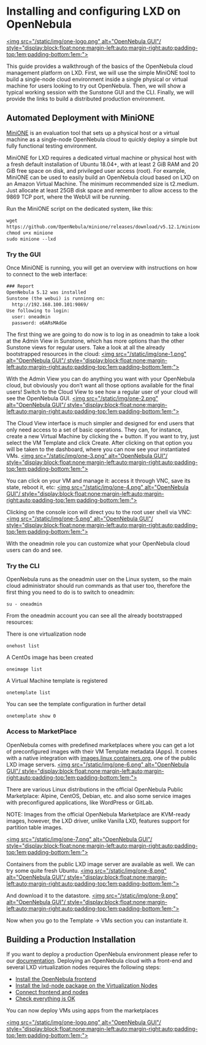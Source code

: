 # Installing and configuring LXD on OpenNebula

[<img src="/static/img/one-logo.png" alt="OpenNebula GUI"/ style="display:block;float:none;margin-left:auto;margin-right:auto;padding-top:1em;padding-bottom:1em;">](https://opennebula.org)

This guide provides a walkthrough of the basics of the OpenNebula cloud management platform on LXD. First, we will use the simple MiniONE tool to build a single-node cloud environment inside a single physical or virtual machine for users looking to try out OpenNebula. Then, we will show a typical working session with the Sunstone GUI and the CLI. Finally, we will provide the links to build a distributed production environment.

## Automated Deployment with MiniONE

[MiniONE](https://github.com/OpenNebula/minione) is an evaluation tool that sets up a physical host or a virtual machine as a single-node OpenNebula cloud to quickly deploy a simple but fully functional testing environment.

MiniONE for LXD requires a dedicated virtual machine or physical host with a fresh default installation of Ubuntu 18.04+, with at least 2 GiB RAM and 20 GiB free space on disk, and privileged user access (root). For example, MiniONE can be used to easily build an OpenNebula cloud based on LXD on an Amazon Virtual Machine. The minimum recommended size is t2.medium. Just allocate at least 25GB disk space and remember to allow access to the 9869 TCP port, where the WebUI will be running.

Run the MiniONE script on the dedicated system, like this:

    wget https://github.com/OpenNebula/minione/releases/download/v5.12.1/minione
    chmod u+x minione
    sudo minione --lxd

### Try the GUI

Once MiniONE is running, you will get an overview with instructions on how to connect to the web interface:

    ### Report
    OpenNebula 5.12 was installed
    Sunstone (the webui) is runninng on:
      http://192.168.100.101:9869/
    Use following to login:
      user: oneadmin
      password: o6ARsMAdGe

The first thing we are going to do now is to log in as oneadmin to take a look at the Admin View in Sunstone, which has more options than the other Sunstone views for regular users. Take a look at all the already bootstrapped resources in the cloud:
[<img src="/static/img/one-1.png" alt="OpenNebula GUI"/ style="display:block;float:none;margin-left:auto;margin-right:auto;padding-top:1em;padding-bottom:1em;">](https://opennebula.org)

With the Admin View you can do anything you want with your OpenNebula cloud, but obviously you don’t want all those options available for the final users! Switch to the Cloud View to see how a regular user of your cloud will see the OpenNebula GUI.
[<img src="/static/img/one-2.png" alt="OpenNebula GUI"/ style="display:block;float:none;margin-left:auto;margin-right:auto;padding-top:1em;padding-bottom:1em;">](https://opennebula.org)

The Cloud View interface is much simpler and designed for end users that only need access to a set of basic operations. They can, for instance, create a new Virtual Machine by clicking the + button. If you want to try, just select the VM Template and click Create. After clicking on that option you will be taken to the dashboard, where you can now see your instantiated VMs.
[<img src="/static/img/one-3.png" alt="OpenNebula GUI"/ style="display:block;float:none;margin-left:auto;margin-right:auto;padding-top:1em;padding-bottom:1em;">](https://opennebula.org)

You can click on your VM and manage it: access it through VNC, save its state, reboot it, etc:
[<img src="/static/img/one-4.png" alt="OpenNebula GUI"/ style="display:block;float:none;margin-left:auto;margin-right:auto;padding-top:1em;padding-bottom:1em;">](https://opennebula.org)

Clicking on the console icon will direct you to the root user shell via VNC:
[<img src="/static/img/one-5.png" alt="OpenNebula GUI"/ style="display:block;float:none;margin-left:auto;margin-right:auto;padding-top:1em;padding-bottom:1em;">](https://opennebula.org)

With the oneadmin role you can customize what your OpenNebula cloud users can do and see.

### Try the CLI

OpenNebula runs as the oneadmin user on the Linux system, so the main cloud administrator should run commands as that user too, therefore the first thing you need to do is to switch to oneadmin:

    su - oneadmin

From the oneadmin account you can see all the already bootstrapped resources:

There is one virtualization node

    onehost list

A CentOs image has been created

    oneimage list

A Virtual Machine template is registered

    onetemplate list

You can see the template configuration in further detail

    onetemplate show 0

### Access to MarketPlace

OpenNebula comes with predefined marketplaces where you can get a lot of preconfigured images with their VM Template metadata (Apps). It comes with a native integration with [images.linux containers.org](https://us.images.linuxcontainers.org/), one of the public LXD image servers.
[<img src="/static/img/one-6.png" alt="OpenNebula GUI"/ style="display:block;float:none;margin-left:auto;margin-right:auto;padding-top:1em;padding-bottom:1em;">](https://opennebula.org)

There are various Linux distributions in the official OpenNebula Public Marketplace: Alpine, CentOS, Debian, etc. and also some service images with preconfigured applications, like WordPress or GitLab.

NOTE: Images from the official OpenNebula Marketplace are KVM-ready images, however, the LXD driver, unlike Vanilla LXD, features support for partition table images.

[<img src="/static/img/one-7.png" alt="OpenNebula GUI"/ style="display:block;float:none;margin-left:auto;margin-right:auto;padding-top:1em;padding-bottom:1em;">](https://opennebula.org)

Containers from the public LXD image server are available as well. We can try some quite fresh Ubuntu.
[<img src="/static/img/one-8.png" alt="OpenNebula GUI"/ style="display:block;float:none;margin-left:auto;margin-right:auto;padding-top:1em;padding-bottom:1em;">](https://opennebula.org)

And download it to the datastore.
[<img src="/static/img/one-9.png" alt="OpenNebula GUI"/ style="display:block;float:none;margin-left:auto;margin-right:auto;padding-top:1em;padding-bottom:1em;">](https://opennebula.org)

Now when you go to the Template -> VMs section you can instantiate it.

## Building a Production  Installation

If you want to deploy a production OpenNebula environment please refer to our [documentation](http://docs.opennebula.org/5.12). Deploying an OpenNebula cloud with a front-end and several LXD virtualization nodes requires the following steps:

* [Install the OpenNebula frontend](http://docs.opennebula.org/st5.12able/deployment/opennebula_installation/frontend_installation.html)
* [Install the lxd-node package on the Virtualization Nodes](http://docs.opennebula.org/5.12/deployment/node_installation/lxd_node_installation.html)
* [Connect frontend and nodes](http://docs.opennebula.org/5.12/deployment/node_installation/lxd_node_installation.html#step-7-adding-a-host-to-opennebula)
* [Check everything is OK](http://docs.opennebula.org/5.12/deployment/node_installation/verify.html#verify-installation)

You can now deploy VMs using apps from the marketplaces

[<img src="/static/img/one-logo.png" alt="OpenNebula GUI"/ style="display:block;float:none;margin-left:auto;margin-right:auto;padding-top:1em;padding-bottom:1em;">](https://opennebula.org)
